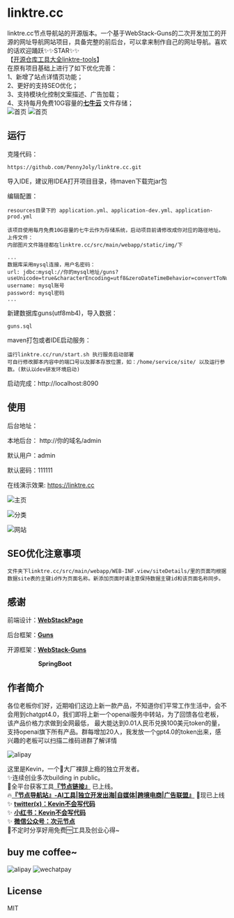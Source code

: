 # linktre.cc
linktre.cc节点导航站的开源版本。一个基于WebStack-Guns的二次开发加工的开源的网址导航网站项目，具备完整的前后台，可以拿来制作自己的网址导航。喜欢的话欢迎踊跃✨✨STAR✨✨<br/>
【[开源仓库工具大全linktre-tools](https://github.com/PennyJoly/linktre-tools)】<br/>
在原有项目基础上进行了如下优化完善：<br/>
1、新增了站点详情页功能；<br/>
2、更好的支持SEO优化；<br/>
3、支持模块化控制文案描述、广告加载；<br/>
4、支持每月免费10G容量的[**七牛云**](https://s.qiniu.com/faYbqa) 文件存储；<br/>
![首页](screen/1.png)
![首页](screen/5.png)



## 运行

克隆代码：

```shell
https://github.com/PennyJoly/linktre.cc.git
```

导入IDE，建议用IDEA打开项目目录，待maven下载完jar包


编辑配置：

```
resources目录下的 application.yml、application-dev.yml、application-prod.yml
```
```
该项目使用每月免费10G容量的七牛云作为存储系统，启动项目前请修改成你对应的路径地址。
上传文件：
内部图片文件路径都在linktre.cc/src/main/webapp/static/img/下
```

```
...
数据库采用mysql连接，用户名密码：
url: jdbc:mysql://你的mysql地址/guns?useUnicode=true&characterEncoding=utf8&zeroDateTimeBehavior=convertToNull&useSSL=true&serverTimezone=GMT%2B8
username: mysql账号
password: mysql密码
...
```

新建数据库guns(utf8mb4)，导入数据：

```shell
guns.sql
```

maven打包或者IDE启动服务：

```shell
运行linktre.cc/run/start.sh 执行服务启动部署
可自行修改脚本内容中的端口号以及脚本存放位置，如：/home/service/site/ 以及运行参数。(默认以dev研发环境启动)
```

启动完成：http://localhost:8090



## 使用

后台地址：

本地后台： http://你的域名/admin

默认用户：admin

默认密码：111111

在线演示效果: https://linktre.cc


![主页](screen/2.png)

![分类](screen/3.png)

![网站](screen/4.png)

## SEO优化注意事项
```shell
文件夹下linktre.cc/src/main/webapp/WEB-INF.view/siteDetails/里的页面均根据数据site表的主键id作为页面名称。新添加页面时请注意保持数据主键id和该页面名称同步。
```

## 感谢

前端设计：[**WebStackPage**](https://github.com/WebStackPage/WebStackPage.github.io)

后台框架：[**Guns**](https://github.com/stylefeng/Guns)

开源框架：[**WebStack-Guns**](https://github.com/jsnjfz/WebStack-Guns)

&nbsp;&nbsp;&nbsp;&nbsp;&nbsp;&nbsp;&nbsp;&nbsp;&nbsp;&nbsp;&nbsp;&nbsp;&nbsp;&nbsp;&nbsp;&nbsp;&nbsp;&nbsp;**SpringBoot**

## 作者简介

各位老板你们好，近期咱们这边上新一款产品，不知道你们平常工作生活中，会不会用到chatgpt4.0，我们即将上新一个openai服务中转站，为了回馈各位老板，该产品价格力求做到全网最低，
最大能达到0.01人民币兑换100美元token的量，支持openai旗下所有产品。群每增加20人，我发放一个gpt4.0的token出来，感兴趣的老板可以扫描二维码进群了解详情

![alipay](screen/wechat.jpg)

这里是Kevin，一个🧰大厂裸辞上瘾的独立开发者。<br/>
✨连续创业多次building in public。 <br/>
🙈全平台获客工具[**『节点链接』**](https://links.bnyer.cn) 已上线。 <br/>
🔥[**『节点导航站』-AI工具|独立开发出海|自媒体|跨境电商|广告联盟』**](https://linktre.cc) 🌈现已上线 <br/>
✨ [**twitter(x)：Kevin不会写代码**](https://x.com/pennyjoly/status/1783305526119662061?s=46)  <br/>
✨ [**小红书：Kevin不会写代码**](https://www.xiaohongshu.com/user/profile/600d92e3000000000100bbde?xhsshare=CopyLink&appuid=600d92e3000000000100bbde&apptime=1714458726)  <br/>
✨ [**微信公众号：次元节点**](https://mp.weixin.qq.com/mp/profile_ext?action=home&__biz=Mzg2NjkwNzk5Mw==&scene=124#wechat_redirect)  <br/>
🎉不定时分享好用免费🆓工具及创业心得~ <br/>

## buy me coffee~
![alipay](screen/apipay.jpg)
![wechatpay](screen/wechatpay.jpg)
## License

MIT
